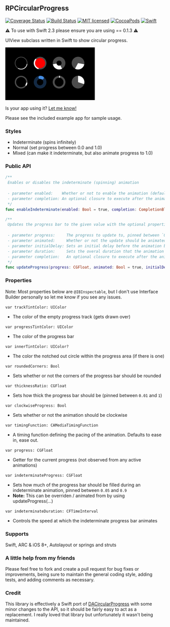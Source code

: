 ## RPCircularProgress

[![Coverage Status](https://coveralls.io/repos/github/iwasrobbed/RPCircularProgress/badge.svg?branch=master)](https://coveralls.io/github/iwasrobbed/RPCircularProgress?branch=master)
[![Build Status](https://travis-ci.org/iwasrobbed/RPCircularProgress.svg?branch=master)](https://travis-ci.org/iwasrobbed/RPCircularProgress)
[![MIT licensed](https://img.shields.io/badge/license-MIT-blue.svg)](https://github.com/iwasrobbed/RPCircularProgress/blob/master/LICENSE)
[![CocoaPods](https://img.shields.io/cocoapods/v/RPCircularProgress.svg?maxAge=2592000)]()
[![Swift](https://img.shields.io/badge/language-Swift-blue.svg)](https://swift.org)

⚠️ To use with Swift 2.3 please ensure you are using == 0.1.3 ⚠️

UIView subclass written in Swift to show circular progress. 

![Example Usage](ohhai.gif)

Is your app using it? [Let me know!](mailto:rob@desideratalabs.co)

Please see the included example app for sample usage.

### Styles

* Indeterminate (spins infinitely)
* Normal (set progress between 0.0 and 1.0)
* Mixed (can make it indeterminate, but also animate progress to 1.0)

### Public API

```swift
/**
 Enables or disables the indeterminate (spinning) animation

 - parameter enabled:    Whether or not to enable the animation (defaults to `true`)
 - parameter completion: An optional closure to execute after the animation completes
 */
func enableIndeterminate(enabled: Bool = true, completion: CompletionBlock? = nil) {}
```

```swift
/**
 Updates the progress bar to the given value with the optional properties

 - parameter progress:     The progress to update to, pinned between `0` and `1`
 - parameter animated:     Whether or not the update should be animated (defaults to `true`)
 - parameter initialDelay: Sets an initial delay before the animation begins
 - parameter duration:     Sets the overal duration that the animation should complete within
 - parameter completion:   An optional closure to execute after the animation completes
 */
func updateProgress(progress: CGFloat, animated: Bool = true, initialDelay: CFTimeInterval = 0, duration: CFTimeInterval? = nil, completion: CompletionBlock? = nil) {}
```

### Properties

Note: Most properties below are `@IBInspectable`, but I don't use Interface Builder personally so let me know if you see any issues.

`var trackTintColor: UIColor`
* The color of the empty progress track (gets drawn over)

`var progressTintColor: UIColor`
* The color of the progress bar

`var innerTintColor: UIColor?`
* The color the notched out circle within the progress area (if there is one)

`var roundedCorners: Bool`
* Sets whether or not the corners of the progress bar should be rounded

`var thicknessRatio: CGFloat`
* Sets how thick the progress bar should be (pinned between `0.01` and `1`)

`var clockwiseProgress: Bool`
* Sets whether or not the animation should be clockwise

`var timingFunction: CAMediaTimingFunction`
* A timing function defining the pacing of the animation. Defaults to ease in, ease out.

`var progress: CGFloat`
* Getter for the current progress (not observed from any active animations)

`var indeterminateProgress: CGFloat`
* Sets how much of the progress bar should be filled during an indeterminate animation, pinned between `0.05` and `0.9`
* **Note:** This can be overriden / animated from by using updateProgress(...)

`var indeterminateDuration: CFTimeInterval`
* Controls the speed at which the indeterminate progress bar animates

### Supports
Swift, ARC & iOS 8+, Autolayout or springs and struts

### A little help from my friends
Please feel free to fork and create a pull request for bug fixes or improvements, being sure to maintain the general coding style, adding tests, and adding comments as necessary.

### Credit
This library is effectively a Swift port of [DACircularProgress](https://github.com/danielamitay/DACircularProgress) with some minor changes to the API, so it should be fairly easy to act as a replacement. I really loved that library but unfortunately it wasn't being maintained.
